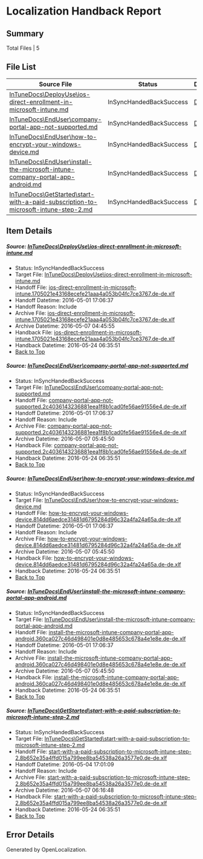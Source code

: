 # <a name='report-top'></a> Localization Handback Report

## Summary
 Total Files | 5

## File List
 Source File | Status | Details 
 ----------- | ------ | ------- 
 [InTuneDocs\DeployUse\ios-direct-enrollment-in-microsoft-intune.md](https://github.com/Microsoft/IntuneDocs-pr/blob/6951ccdb0e37489217ef939f0cbf6fc1133a6d3c/InTuneDocs/DeployUse/ios-direct-enrollment-in-microsoft-intune.md) | InSyncHandedBackSuccess | [Details](#f81411b050720d034f8b674872dce5ff68a97c7759)
 [InTuneDocs\EndUser\company-portal-app-not-supported.md](https://github.com/Microsoft/IntuneDocs-pr/blob/779127bfd39145010f0d9b6609286aaf4dedfdc8/InTuneDocs/EndUser/company-portal-app-not-supported.md) | InSyncHandedBackSuccess | [Details](#003210b7b282114ee3b8aef81ae7f9bddd2585ca271)
 [InTuneDocs\EndUser\how-to-encrypt-your-windows-device.md](https://github.com/Microsoft/IntuneDocs-pr/blob/779127bfd39145010f0d9b6609286aaf4dedfdc8/InTuneDocs/EndUser/how-to-encrypt-your-windows-device.md) | InSyncHandedBackSuccess | [Details](#f50cfc50696aa6fa031668be4a3d3493dc52d78c300)
 [InTuneDocs\EndUser\install-the-microsoft-intune-company-portal-app-android.md](https://github.com/Microsoft/IntuneDocs-pr/blob/779127bfd39145010f0d9b6609286aaf4dedfdc8/InTuneDocs/EndUser/install-the-microsoft-intune-company-portal-app-android.md) | InSyncHandedBackSuccess | [Details](#e2276fd87b2642166dc7db05592db5e85f987e30306)
 [InTuneDocs\GetStarted\start-with-a-paid-subscription-to-microsoft-intune-step-2.md](https://github.com/Microsoft/IntuneDocs-pr/blob/ed26d65b98a0ae1bbc4fbac682fb53fddd50b4e5/InTuneDocs/GetStarted/start-with-a-paid-subscription-to-microsoft-intune-step-2.md) | InSyncHandedBackSuccess | [Details](#a202f06fef0bc8b7eec730728ec10e5fbf234902514)

## Item Details
##### <a name='f81411b050720d034f8b674872dce5ff68a97c7759'></a> Source: [InTuneDocs\DeployUse\ios-direct-enrollment-in-microsoft-intune.md](https://github.com/Microsoft/IntuneDocs-pr/blob/6951ccdb0e37489217ef939f0cbf6fc1133a6d3c/InTuneDocs/DeployUse/ios-direct-enrollment-in-microsoft-intune.md)
* Status: InSyncHandedBackSuccess
* Target File: [InTuneDocs\DeployUse\ios-direct-enrollment-in-microsoft-intune.md](https://github.com/Microsoft/IntuneDocs-pr.de-de/blob/e4211c58035c7498d4a3b4b99ed97db24b1a2a75/InTuneDocs/DeployUse/ios-direct-enrollment-in-microsoft-intune.md)
* Handoff File: [ios-direct-enrollment-in-microsoft-intune.1705021e43168ecefe21aaa4a053b04fc7ce3767.de-de.xlf](https://github.com/Microsoft/EM.handoff/blob/6036cd6a082104b1e7fa1be5da6ca2e5adcdf01d/ol-handoff/Microsoft/IntuneDocs-pr.de-de/master/ios-direct-enrollment-in-microsoft-intune.1705021e43168ecefe21aaa4a053b04fc7ce3767.de-de.xlf)
* Handoff Datetime: 2016-05-01 17:06:37
* Handoff Reason: Include
* Archive File: [ios-direct-enrollment-in-microsoft-intune.1705021e43168ecefe21aaa4a053b04fc7ce3767.de-de.xlf](https://github.com/Microsoft/EM.handoff/blob/ca62e72daa7ece7a557a7f56ee0e98d2e665afb1/ol-handoff/Microsoft/IntuneDocs-pr.de-de/master/archive/ios-direct-enrollment-in-microsoft-intune.1705021e43168ecefe21aaa4a053b04fc7ce3767.de-de.xlf)
* Archive Datetime: 2016-05-07 04:45:55
* Handback File: [ios-direct-enrollment-in-microsoft-intune.1705021e43168ecefe21aaa4a053b04fc7ce3767.de-de.xlf](https://github.com/Microsoft/EM.handback/blob/cf2879cf5d2633bc24b017a1b8e6feec512321a4/ol-handback/Microsoft/IntuneDocs-pr.de-de/master/ios-direct-enrollment-in-microsoft-intune.1705021e43168ecefe21aaa4a053b04fc7ce3767.de-de.xlf)
* Handback Datetime: 2016-05-24 06:35:51
* [Back to Top](#report-top)

##### <a name='003210b7b282114ee3b8aef81ae7f9bddd2585ca271'></a> Source: [InTuneDocs\EndUser\company-portal-app-not-supported.md](https://github.com/Microsoft/IntuneDocs-pr/blob/779127bfd39145010f0d9b6609286aaf4dedfdc8/InTuneDocs/EndUser/company-portal-app-not-supported.md)
* Status: InSyncHandedBackSuccess
* Target File: [InTuneDocs\EndUser\company-portal-app-not-supported.md](https://github.com/Microsoft/IntuneDocs-pr.de-de/blob/e4211c58035c7498d4a3b4b99ed97db24b1a2a75/InTuneDocs/EndUser/company-portal-app-not-supported.md)
* Handoff File: [company-portal-app-not-supported.2c4036143236881eea1f8b1cad0fe56ae91556e4.de-de.xlf](https://github.com/Microsoft/EM.handoff/blob/6036cd6a082104b1e7fa1be5da6ca2e5adcdf01d/ol-handoff/Microsoft/IntuneDocs-pr.de-de/master/company-portal-app-not-supported.2c4036143236881eea1f8b1cad0fe56ae91556e4.de-de.xlf)
* Handoff Datetime: 2016-05-01 17:06:37
* Handoff Reason: Include
* Archive File: [company-portal-app-not-supported.2c4036143236881eea1f8b1cad0fe56ae91556e4.de-de.xlf](https://github.com/Microsoft/EM.handoff/blob/85d2e2e8a8445e4be1e8add1947ff9253d21ff3e/ol-handoff/Microsoft/IntuneDocs-pr.de-de/master/archive/company-portal-app-not-supported.2c4036143236881eea1f8b1cad0fe56ae91556e4.de-de.xlf)
* Archive Datetime: 2016-05-07 05:45:50
* Handback File: [company-portal-app-not-supported.2c4036143236881eea1f8b1cad0fe56ae91556e4.de-de.xlf](https://github.com/Microsoft/EM.handback/blob/cf2879cf5d2633bc24b017a1b8e6feec512321a4/ol-handback/Microsoft/IntuneDocs-pr.de-de/master/company-portal-app-not-supported.2c4036143236881eea1f8b1cad0fe56ae91556e4.de-de.xlf)
* Handback Datetime: 2016-05-24 06:35:51
* [Back to Top](#report-top)

##### <a name='f50cfc50696aa6fa031668be4a3d3493dc52d78c300'></a> Source: [InTuneDocs\EndUser\how-to-encrypt-your-windows-device.md](https://github.com/Microsoft/IntuneDocs-pr/blob/779127bfd39145010f0d9b6609286aaf4dedfdc8/InTuneDocs/EndUser/how-to-encrypt-your-windows-device.md)
* Status: InSyncHandedBackSuccess
* Target File: [InTuneDocs\EndUser\how-to-encrypt-your-windows-device.md](https://github.com/Microsoft/IntuneDocs-pr.de-de/blob/e4211c58035c7498d4a3b4b99ed97db24b1a2a75/InTuneDocs/EndUser/how-to-encrypt-your-windows-device.md)
* Handoff File: [how-to-encrypt-your-windows-device.814dd6aedce31481d6795284d96c32a4fa24a65a.de-de.xlf](https://github.com/Microsoft/EM.handoff/blob/6036cd6a082104b1e7fa1be5da6ca2e5adcdf01d/ol-handoff/Microsoft/IntuneDocs-pr.de-de/master/how-to-encrypt-your-windows-device.814dd6aedce31481d6795284d96c32a4fa24a65a.de-de.xlf)
* Handoff Datetime: 2016-05-01 17:06:37
* Handoff Reason: Include
* Archive File: [how-to-encrypt-your-windows-device.814dd6aedce31481d6795284d96c32a4fa24a65a.de-de.xlf](https://github.com/Microsoft/EM.handoff/blob/85d2e2e8a8445e4be1e8add1947ff9253d21ff3e/ol-handoff/Microsoft/IntuneDocs-pr.de-de/master/archive/how-to-encrypt-your-windows-device.814dd6aedce31481d6795284d96c32a4fa24a65a.de-de.xlf)
* Archive Datetime: 2016-05-07 05:45:50
* Handback File: [how-to-encrypt-your-windows-device.814dd6aedce31481d6795284d96c32a4fa24a65a.de-de.xlf](https://github.com/Microsoft/EM.handback/blob/cf2879cf5d2633bc24b017a1b8e6feec512321a4/ol-handback/Microsoft/IntuneDocs-pr.de-de/master/how-to-encrypt-your-windows-device.814dd6aedce31481d6795284d96c32a4fa24a65a.de-de.xlf)
* Handback Datetime: 2016-05-24 06:35:51
* [Back to Top](#report-top)

##### <a name='e2276fd87b2642166dc7db05592db5e85f987e30306'></a> Source: [InTuneDocs\EndUser\install-the-microsoft-intune-company-portal-app-android.md](https://github.com/Microsoft/IntuneDocs-pr/blob/779127bfd39145010f0d9b6609286aaf4dedfdc8/InTuneDocs/EndUser/install-the-microsoft-intune-company-portal-app-android.md)
* Status: InSyncHandedBackSuccess
* Target File: [InTuneDocs\EndUser\install-the-microsoft-intune-company-portal-app-android.md](https://github.com/Microsoft/IntuneDocs-pr.de-de/blob/e4211c58035c7498d4a3b4b99ed97db24b1a2a75/InTuneDocs/EndUser/install-the-microsoft-intune-company-portal-app-android.md)
* Handoff File: [install-the-microsoft-intune-company-portal-app-android.360ca027c46d498401e0d8e485653c678a4e1e8e.de-de.xlf](https://github.com/Microsoft/EM.handoff/blob/6036cd6a082104b1e7fa1be5da6ca2e5adcdf01d/ol-handoff/Microsoft/IntuneDocs-pr.de-de/master/install-the-microsoft-intune-company-portal-app-android.360ca027c46d498401e0d8e485653c678a4e1e8e.de-de.xlf)
* Handoff Datetime: 2016-05-01 17:06:37
* Handoff Reason: Include
* Archive File: [install-the-microsoft-intune-company-portal-app-android.360ca027c46d498401e0d8e485653c678a4e1e8e.de-de.xlf](https://github.com/Microsoft/EM.handoff/blob/85d2e2e8a8445e4be1e8add1947ff9253d21ff3e/ol-handoff/Microsoft/IntuneDocs-pr.de-de/master/archive/install-the-microsoft-intune-company-portal-app-android.360ca027c46d498401e0d8e485653c678a4e1e8e.de-de.xlf)
* Archive Datetime: 2016-05-07 05:45:50
* Handback File: [install-the-microsoft-intune-company-portal-app-android.360ca027c46d498401e0d8e485653c678a4e1e8e.de-de.xlf](https://github.com/Microsoft/EM.handback/blob/cf2879cf5d2633bc24b017a1b8e6feec512321a4/ol-handback/Microsoft/IntuneDocs-pr.de-de/master/install-the-microsoft-intune-company-portal-app-android.360ca027c46d498401e0d8e485653c678a4e1e8e.de-de.xlf)
* Handback Datetime: 2016-05-24 06:35:51
* [Back to Top](#report-top)

##### <a name='a202f06fef0bc8b7eec730728ec10e5fbf234902514'></a> Source: [InTuneDocs\GetStarted\start-with-a-paid-subscription-to-microsoft-intune-step-2.md](https://github.com/Microsoft/IntuneDocs-pr/blob/ed26d65b98a0ae1bbc4fbac682fb53fddd50b4e5/InTuneDocs/GetStarted/start-with-a-paid-subscription-to-microsoft-intune-step-2.md)
* Status: InSyncHandedBackSuccess
* Target File: [InTuneDocs\GetStarted\start-with-a-paid-subscription-to-microsoft-intune-step-2.md](https://github.com/Microsoft/IntuneDocs-pr.de-de/blob/e4211c58035c7498d4a3b4b99ed97db24b1a2a75/InTuneDocs/GetStarted/start-with-a-paid-subscription-to-microsoft-intune-step-2.md)
* Handoff File: [start-with-a-paid-subscription-to-microsoft-intune-step-2.8b652e35a4ffd015a799ee8ba54538a26a3577e0.de-de.xlf](https://github.com/Microsoft/EM.handoff/blob/82c588be01535164b3b5823c924965c058944f3f/ol-handoff/Microsoft/IntuneDocs-pr.de-de/master/start-with-a-paid-subscription-to-microsoft-intune-step-2.8b652e35a4ffd015a799ee8ba54538a26a3577e0.de-de.xlf)
* Handoff Datetime: 2016-05-04 17:01:09
* Handoff Reason: Include
* Archive File: [start-with-a-paid-subscription-to-microsoft-intune-step-2.8b652e35a4ffd015a799ee8ba54538a26a3577e0.de-de.xlf](https://github.com/Microsoft/EM.handoff/blob/24bcd7c088b1f64ff3c6c8094ce8b5482ab70b04/ol-handoff/Microsoft/IntuneDocs-pr.de-de/master/archive/start-with-a-paid-subscription-to-microsoft-intune-step-2.8b652e35a4ffd015a799ee8ba54538a26a3577e0.de-de.xlf)
* Archive Datetime: 2016-05-07 06:16:48
* Handback File: [start-with-a-paid-subscription-to-microsoft-intune-step-2.8b652e35a4ffd015a799ee8ba54538a26a3577e0.de-de.xlf](https://github.com/Microsoft/EM.handback/blob/cf2879cf5d2633bc24b017a1b8e6feec512321a4/ol-handback/Microsoft/IntuneDocs-pr.de-de/master/start-with-a-paid-subscription-to-microsoft-intune-step-2.8b652e35a4ffd015a799ee8ba54538a26a3577e0.de-de.xlf)
* Handback Datetime: 2016-05-24 06:35:51
* [Back to Top](#report-top)


## Error Details

Generated by OpenLocalization.
